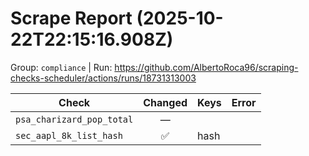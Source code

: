 # Scrape Report (2025-10-22T22:15:16.908Z)

Group: `compliance`  |  Run: https://github.com/AlbertoRoca96/scraping-checks-scheduler/actions/runs/18731313003

| Check | Changed | Keys | Error |
|---|:---:|:--|:--|
| `psa_charizard_pop_total` | — |  |  |
| `sec_aapl_8k_list_hash` | ✅ | hash |  |
